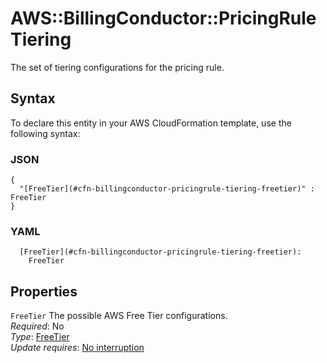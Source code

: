 # AWS::BillingConductor::PricingRule Tiering<a name="aws-properties-billingconductor-pricingrule-tiering"></a>

 The set of tiering configurations for the pricing rule\. 

## Syntax<a name="aws-properties-billingconductor-pricingrule-tiering-syntax"></a>

To declare this entity in your AWS CloudFormation template, use the following syntax:

### JSON<a name="aws-properties-billingconductor-pricingrule-tiering-syntax.json"></a>

```
{
  "[FreeTier](#cfn-billingconductor-pricingrule-tiering-freetier)" : FreeTier
}
```

### YAML<a name="aws-properties-billingconductor-pricingrule-tiering-syntax.yaml"></a>

```
  [FreeTier](#cfn-billingconductor-pricingrule-tiering-freetier): 
    FreeTier
```

## Properties<a name="aws-properties-billingconductor-pricingrule-tiering-properties"></a>

`FreeTier`  <a name="cfn-billingconductor-pricingrule-tiering-freetier"></a>
 The possible AWS Free Tier configurations\.   
*Required*: No  
*Type*: [FreeTier](aws-properties-billingconductor-pricingrule-freetier.md)  
*Update requires*: [No interruption](https://docs.aws.amazon.com/AWSCloudFormation/latest/UserGuide/using-cfn-updating-stacks-update-behaviors.html#update-no-interrupt)